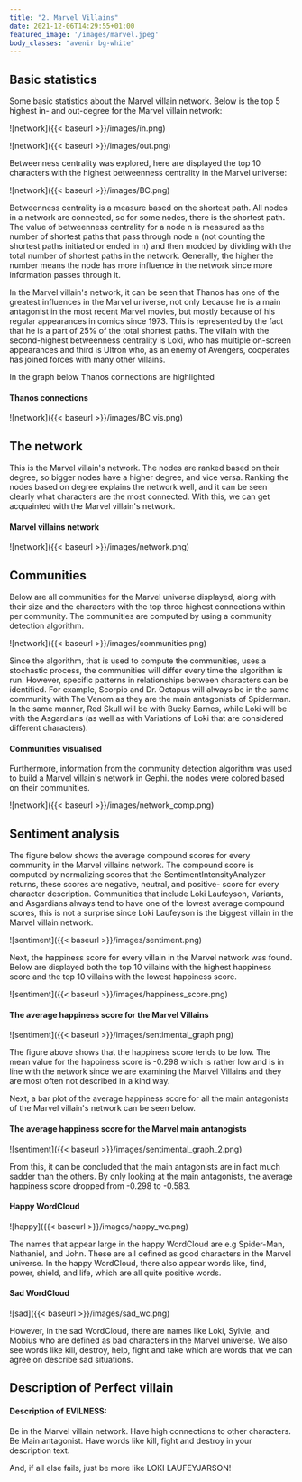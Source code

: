 ```yaml
---
title: "2. Marvel Villains"
date: 2021-12-06T14:29:55+01:00
featured_image: '/images/marvel.jpeg'
body_classes: "avenir bg-white"
---
```


## Basic statistics

Some basic statistics about the Marvel villain network. Below is the top 5 highest in- and out-degree for the Marvel villain network: 

![network]({{< baseurl >}}/images/in.png)

![network]({{< baseurl >}}/images/out.png)
 

Betweenness centrality was explored, here are displayed the top 10 characters with the highest betweenness centrality in the Marvel universe:

![network]({{< baseurl >}}/images/BC.png)


Betweenness centrality is a measure based on the shortest path. All nodes in a network are connected, so for some nodes, there is the shortest path. The value of betweenness centrality for a node n is measured as the number of shortest paths that pass through node n (not counting the shortest paths initiated or ended in n) and then modded by dividing with the total number of shortest paths in the network. Generally, the higher the number means the node has more influence in the network since more information passes through it.

In the Marvel villain's network, it can be seen that Thanos has one of the greatest influences in the Marvel universe, not only because he is a main antagonist in the most recent Marvel movies, but mostly because of his regular appearances in comics since 1973. This is represented by the fact that he is a part of 25% of the total shortest paths. The villain with the second-highest betweenness centrality is Loki, who has multiple on-screen appearances and third is Ultron who, as an enemy of Avengers, cooperates has joined forces with many other villains.

In the graph below Thanos connections are highlighted


#### Thanos connections
![network]({{< baseurl >}}/images/BC_vis.png)

## The network

This is the Marvel villain's network. The nodes are ranked based on their degree, so bigger nodes have a higher degree, and vice versa. Ranking the nodes based on degree explains the network well, and it can be seen clearly what characters are the most connected. With this, we can get acquainted with the Marvel villain's network.

#### Marvel villains network

![network]({{< baseurl >}}/images/network.png)

## Communities

Below are all communities for the Marvel universe displayed, along with their size and the characters with the top three highest connections within per community. The communities are computed by using a community detection algorithm.   

![network]({{< baseurl >}}/images/communities.png)

Since the algorithm, that is used to compute the communities, uses a stochastic process, the communities will differ every time the algorithm is run. However, specific patterns in relationships between characters can be identified. For example, Scorpio and Dr. Octapus will always be in the same community with The Venom as they are the main antagonists of Spiderman. In the same manner, Red Skull will be with Bucky Barnes, while Loki will be with the Asgardians (as well as with Variations of Loki that are considered different characters).

#### Communities visualised 

Furthermore, information from the community detection algorithm was used to build a Marvel villain's network in Gephi.  the nodes were colored based on their communities. 

![network]({{< baseurl >}}/images/network_comp.png)


## Sentiment analysis

The figure below shows the average compound scores for every community in the Marvel villains network. The compound score is computed by normalizing scores that the SentimentIntensityAnalyzer returns, these scores are negative, neutral, and positive- score for every character description. Communities that include Loki Laufeyson, Variants, and Asgardians always tend to have one of the lowest average compound scores, this is not a surprise since Loki Laufeyson is the biggest villain in the Marvel villain network.

![sentiment]({{< baseurl >}}/images/sentiment.png)

Next, the happiness score for every villain in the Marvel network was found. Below are displayed both the top 10 villains with the highest happiness score and the top 10 villains with the lowest happiness score.

![sentiment]({{< baseurl >}}/images/happiness_score.png)

#### The average happiness score for the Marvel Villains

![sentiment]({{< baseurl >}}/images/sentimental_graph.png)

The figure above shows that the happiness score tends to be low. The mean value for the happiness score is -0.298 which is rather low and is in line with the network since we are examining the Marvel Villains and they are most often not described in a kind way. 

Next, a bar plot of the average happiness score for all the main antagonists of the Marvel villain's network can be seen below.

#### The average happiness score for the Marvel main antanogists

![sentiment]({{< baseurl >}}/images/sentimental_graph_2.png)

From this, it can be concluded that the main antagonists are in fact much sadder than the others. By only looking at the main antagonists, the average happiness score dropped from -0.298 to -0.583.

#### Happy WordCloud

![happy]({{< baseurl >}}/images/happy_wc.png)

The names that appear large in the happy WordCloud are e.g Spider-Man, Nathaniel, and John. These are all defined as good characters in the Marvel universe. In the happy WordCloud, there also appear words like, find, power, shield, and life, which are all quite positive words.

#### Sad WordCloud

![sad]({{< baseurl >}}/images/sad_wc.png) 

However, in the sad WordCloud, there are names like Loki, Sylvie, and Mobius who are defined as bad characters in the Marvel universe. We also see words like kill, destroy, help, fight and take which are words that we can agree on describe sad situations.

## Description of Perfect villain

#### Description of EVILNESS: 


Be in the Marvel villain network.
Have high connections to other characters.
Be Main antagonist.
Have words like kill, fight and destroy in your description text.

And, if all else fails, just be more like LOKI LAUFEYJARSON!


